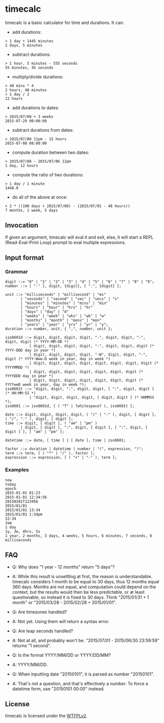 # timecalc

timecalc is a basic calculator for time and durations. It can:

* add durations:

```
> 1 day + 1445 minutes
2 days, 5 minutes
```

* subtract durations:

```
> 1 hour, 5 minutes - 555 seconds
55 minutes, 45 seconds
```

* multiply/divide durations:

```
> 40 mins * 4
2 hours, 40 minutes
> 1 day / 2
12 hours
```

* add durations to dates:

```
> 2015/07/08 + 3 weeks
2015-07-29 00:00:00
```

* subtract durations from dates:

```
> 2015/07/08 11pm - 15 hours
2015-07-08 08:00:00
```

* compute duration between two dates:

```
> 2015/07/08 - 2015/07/06 12pm
1 day, 12 hours
```

* compute the ratio of two durations:

```
> 1 day / 1 minute
1440.0
```

* do all of the above at once:

```
> 2 * ((100 days + 2015/07/08) - (2015/07/01 - 48 hours))
7 months, 1 week, 5 days
```

## Invocation

If given an argument, timecalc will eval it and exit, else, it will start a REPL (Read-Eval-Print Loop) prompt to eval multiple expressions.

## Input format

### Grammar

```
digit ::= "0" | "1" | "2" | "3" | "4" | "5" | "6" | "7" | "8" | "9";
number ::= [ "-" ], digit, {digit}, [ ".", {digit} ];

unit ::= "milliseconds" | "millisecond" | "ms" 
       | "seconds" | "second" | "sec" | "secs" | "s"
       | "minutes" | "minutes" | "mins" | "min"
       | "hours" | "hour" | "hrs" | "hr"
       | "days" | "day" | "d"
       | "weeks" | "week" | "wks" | "wk" | "w"
       | "months" | "month" | "mons" | "mon"
       | "years" | "year" | "yrs" | "yr" | "y";
duration ::= number, unit, { ",", number, unit };

iso8601d ::= digit, digit, digit, digit, "-", digit, digit, "-", digit, digit (* YYYY-MM-DD *)
           | digit, digit, digit, digit, "-", digit, digit, digit (* YYYY-DDD day in year *)
           | digit, digit, digit, digit, "-W", digit, digit, "-", digit (* YYYY-Www-D week in year, day in week *)
           | digit, digit, digit, digit, digit, digit, digit, digit (* YYYYMMDD *)
           | digit, digit, digit, digit, digit, digit, digit (* YYYYDDD day in year *)
           | digit, digit, digit, digit, digit, digit, digit (* YYYYwwD week in year, day in week *);
iso8601t ::= "digit, digit, ":", digit, digit, [ ":", digit, digit ] (* HH:MM:SS *)
           | "digit, digit, digit, digit, [ digit, digit ] (* HHMMSS *);
iso8601 ::= iso8601d, [ ( "T" | ?whitespace? ), iso8601t ];

date ::= digit, digit, digit, digit, ( "/" | "-" ), digit, [ digit ], ( "/", "-" ), digit, [ digit ];
time ::= digit, [ digit ], ( "am" | "pm" )
       | digit, [ digit ], ":", digit, [ digit ], [ ":", digit, [ digit ] ], [ "am" | "pm" ];

datetime ::= date, [ time ] | [ date ], time | iso8601;

factor ::= duration | datetime | number | "(", expression, ")";
term ::= term, [ ( "*" | "/" ), factor ];
expression ::= expression, [ ( "+" | "-" ), term ];
```

### Examples

```
now
today
epoch
2015-01-01 01:23
2015-01-01 12:34:56
20150101T123456
2015/01/01
2015/01/01 13:34
2015/01/01 1:34pm
12:34
3am
1 day
1y, 3w, 4hrs, 5s
1 year, 2 months, 3 days, 4 weeks, 5 hours, 6 minutes, 7 seconds, 8 milliseconds
```

## FAQ

* Q: Why does "1 year - 12 months" return "5 days"?
* A: While this result is unsettling at first, the reason is understandable. timecalc considers 1 month to be equal to 30 days, thus 12 months equal 360 days. Months are not equal, and computation could depend on the context, but the results would then be less predictable, or at least questionable, so instead it is fixed to 30 days. Think "2015/01/31 + 1 month" or "2015/03/28 - 2015/02/28 + 2015/01/01".

* Q: Are timezones handled?
* A: Not yet. Using them will return a syntax error.

* Q: Are leap seconds handled?
* A: Not at all, and probably won't be. "2015/07/01 - 2015/06/30 23:59:59" returns "1 second".

* Q: Is the format YYYY/MM/DD or YYYY/DD/MM?
* A: YYYY/MM/DD.

* Q: When inputting date "20150101", it is parsed as number "20150101".
* A: That's not a question, and that's effectively a number. To force a datetime form, use "20150101 00:00" instead.

## License

timecalc is licensed under the [WTFPLv2](http://wtfpl.net).
